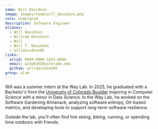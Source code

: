 ```yaml
---
name: Will Davidson
image: images/team/will_davidson.png
role: undergrad
description: Software Engineer
aliases:
  - Will Davidson
  - William Davidson
  - Will
  - Will T. Davidson
  - willdavidson05
links:
  orcid: 0009-0006-1415-6964
  email: wida8162@colorado.edu
  github: willdavidson05
group: alum
---
```


Will was a summer intern at the Way Lab.
In 2025, he graduated with a Bachelor's from the [University of Colorado Boulder](https://www.colorado.edu/) majoring in Computer Science with a minor in Data Science.
In the Way Lab, he worked on the Software Gardening Almanack, analyzing software entropy, Git-based metrics, and developing tools to support long-term software resilience. 

Outside the lab, you’ll often find him skiing, biking, running, or spending time outdoors with friends.